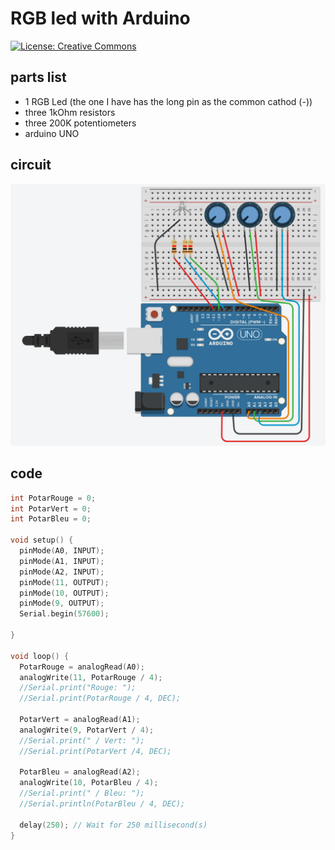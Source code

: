 # RGB led with Arduino

[![License: Creative Commons](https://img.shields.io/github/license/mrouillard/RGB_led_arduino)](https://github.com/mrouillard/RGB_led_arduino/blob/master/LICENSE)

## parts list

* 1 RGB Led (the one I have has the long pin as the common cathod (-))
* three 1kOhm resistors
* three 200K potentiometers
* arduino UNO

## circuit

![Circuit](circuit.png)

## code

```C++
int PotarRouge = 0;
int PotarVert = 0;
int PotarBleu = 0;

void setup() {
  pinMode(A0, INPUT);
  pinMode(A1, INPUT);
  pinMode(A2, INPUT);
  pinMode(11, OUTPUT);
  pinMode(10, OUTPUT);
  pinMode(9, OUTPUT);
  Serial.begin(57600);

}

void loop() {
  PotarRouge = analogRead(A0);
  analogWrite(11, PotarRouge / 4);
  //Serial.print("Rouge: ");
  //Serial.print(PotarRouge / 4, DEC);
  
  PotarVert = analogRead(A1);
  analogWrite(9, PotarVert / 4);
  //Serial.print(" / Vert: ");
  //Serial.print(PotarVert /4, DEC);
  
  PotarBleu = analogRead(A2);
  analogWrite(10, PotarBleu / 4);
  //Serial.print(" / Bleu: ");
  //Serial.println(PotarBleu / 4, DEC);  

  delay(250); // Wait for 250 millisecond(s)
}
```
